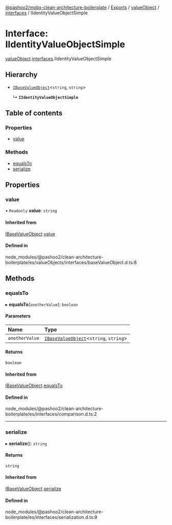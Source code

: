 [@pashoo2/mobx-clean-architecture-boilerplate](../README.md) / [Exports](../modules.md) / [valueObject](../modules/valueobject.md) / [interfaces](../modules/valueobject.interfaces.md) / IIdentityValueObjectSimple

# Interface: IIdentityValueObjectSimple

[valueObject](../modules/valueobject.md).[interfaces](../modules/valueobject.interfaces.md).IIdentityValueObjectSimple

## Hierarchy

- [`IBaseValueObject`](valueobject.interfaces.ibasevalueobject.md)<`string`, `string`\>

  ↳ **`IIdentityValueObjectSimple`**

## Table of contents

### Properties

- [value](valueobject.interfaces.iidentityvalueobjectsimple.md#value)

### Methods

- [equalsTo](valueobject.interfaces.iidentityvalueobjectsimple.md#equalsto)
- [serialize](valueobject.interfaces.iidentityvalueobjectsimple.md#serialize)

## Properties

### value

• `Readonly` **value**: `string`

#### Inherited from

[IBaseValueObject](valueobject.interfaces.ibasevalueobject.md).[value](valueobject.interfaces.ibasevalueobject.md#value)

#### Defined in

node_modules/@pashoo2/clean-architecture-boilerplate/es/valueObjects/interfaces/baseValueObject.d.ts:8

## Methods

### equalsTo

▸ **equalsTo**(`anotherValue`): `boolean`

#### Parameters

| Name | Type |
| :------ | :------ |
| `anotherValue` | [`IBaseValueObject`](valueobject.interfaces.ibasevalueobject.md)<`string`, `string`\> |

#### Returns

`boolean`

#### Inherited from

[IBaseValueObject](valueobject.interfaces.ibasevalueobject.md).[equalsTo](valueobject.interfaces.ibasevalueobject.md#equalsto)

#### Defined in

node_modules/@pashoo2/clean-architecture-boilerplate/es/interfaces/comparison.d.ts:2

___

### serialize

▸ **serialize**(): `string`

#### Returns

`string`

#### Inherited from

[IBaseValueObject](valueobject.interfaces.ibasevalueobject.md).[serialize](valueobject.interfaces.ibasevalueobject.md#serialize)

#### Defined in

node_modules/@pashoo2/clean-architecture-boilerplate/es/interfaces/serialization.d.ts:9
